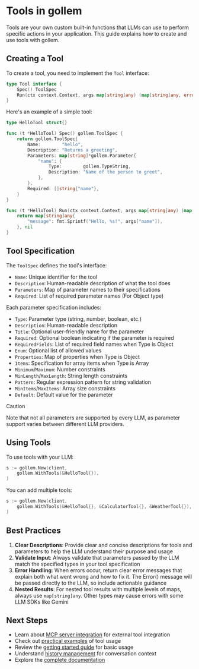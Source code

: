 # Tools in gollem

Tools are your own custom built-in functions that LLMs can use to perform specific actions in your application. This guide explains how to create and use tools with gollem.

## Creating a Tool

To create a tool, you need to implement the `Tool` interface:

```go
type Tool interface {
    Spec() ToolSpec
    Run(ctx context.Context, args map[string]any) (map[string]any, error)
}
```

Here's an example of a simple tool:

```go
type HelloTool struct{}

func (t *HelloTool) Spec() gollem.ToolSpec {
    return gollem.ToolSpec{
        Name:        "hello",
        Description: "Returns a greeting",
        Parameters: map[string]*gollem.Parameter{
            "name": {
                Type:        gollem.TypeString,
                Description: "Name of the person to greet",
            },
        },
        Required: []string{"name"},
    }
}

func (t *HelloTool) Run(ctx context.Context, args map[string]any) (map[string]any, error) {
    return map[string]any{
        "message": fmt.Sprintf("Hello, %s!", args["name"]),
    }, nil
}
```

## Tool Specification

The `ToolSpec` defines the tool's interface:

- `Name`: Unique identifier for the tool
- `Description`: Human-readable description of what the tool does
- `Parameters`: Map of parameter names to their specifications
- `Required`: List of required parameter names (For Object type)

Each parameter specification includes:
- `Type`: Parameter type (string, number, boolean, etc.)
- `Description`: Human-readable description
- `Title`: Optional user-friendly name for the parameter
- `Required`: Optional boolean indicating if the parameter is required
- `RequiredFields`: List of required field names when Type is Object
- `Enum`: Optional list of allowed values
- `Properties`: Map of properties when Type is Object
- `Items`: Specification for array items when Type is Array
- `Minimum`/`Maximum`: Number constraints
- `MinLength`/`MaxLength`: String length constraints
- `Pattern`: Regular expression pattern for string validation
- `MinItems`/`MaxItems`: Array size constraints
- `Default`: Default value for the parameter

> [!CAUTION]
> Note that not all parameters are supported by every LLM, as parameter support varies between different LLM providers.

## Using Tools

To use tools with your LLM:

```go
s := gollem.New(client,
    gollem.WithTools(&HelloTool{}),
)
```

You can add multiple tools:

```go
s := gollem.New(client,
    gollem.WithTools(&HelloTool{}, &CalculatorTool{}, &WeatherTool{}),
)
```

## Best Practices

1. **Clear Descriptions**: Provide clear and concise descriptions for tools and parameters to help the LLM understand their purpose and usage
2. **Validate Input**: Always validate that parameters passed by the LLM match the specified types in your tool specification
3. **Error Handling**: When errors occur, return clear error messages that explain both what went wrong and how to fix it. The Error() message will be passed directly to the LLM, so include actionable guidance
4. **Nested Results**: For nested tool results with multiple levels of maps, always use `map[string]any`. Other types may cause errors with some LLM SDKs like Gemini

## Next Steps

- Learn about [MCP server integration](mcp.md) for external tool integration
- Check out [practical examples](examples.md) of tool usage
- Review the [getting started guide](getting-started.md) for basic usage
- Understand [history management](history.md) for conversation context
- Explore the [complete documentation](README.md)
